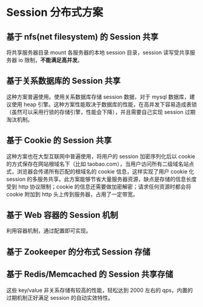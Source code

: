 # Session 分布式方案
## 基于 nfs(net filesystem) 的 Session 共享
将共享服务器目录 mount 各服务器的本地 session 目录，session 读写受共享服务器 io 限制，**不能满足高并发**。

## 基于关系数据库的 Session 共享
这种方案普遍使用。使用关系数据库存储 session 数据，对于 mysql 数据库，建议使用 heap 引擎。这种方案性能取决于数据库的性能，在高并发下容易造成表锁（虽然可以采用行锁的存储引擎，性能会下降），并且需要自己实现 session 过期淘汰机制。

## 基于 Cookie 的 Session 共享
这种方案也在大型互联网中普遍使用，将用户的 session 加密序列化后以 cookie 的方式保存在网站根域名下（比如 taobao.com），当用户访问所有二级域名站点式，浏览器会传递所有匹配的根域名的 cookie 信息，这样实现了用户 cookie 化 session 的多服务共享。此方案能够节省大量服务器资源，缺点是存储的信息长度受到 http 协议限制；cookie 的信息还需要做加密解密；请求任何资源时都会将 cookie 附加到 http 头上传到服务器，占用了一定带宽。

## 基于 Web 容器的 Session 机制
利用容器机制，通过配置即可实现。

## 基于 Zookeeper 的分布式 Session 存储
## 基于 Redis/Memcached 的 Session 共享存储
这些 key/value 非关系存储有较高的性能，轻松达到 2000 左右的 qps，内置的过期机制正好满足 session 的自动实效特性。